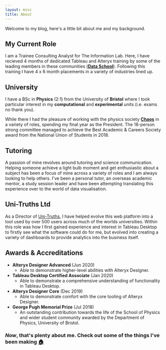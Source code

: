 ```yaml
---
layout: misc
title: About
---
```

Welcome to my blog, here's a little bit about me and my background.

## My Current Role
I am a Trainee Consulting Analyst for The Information Lab. Here, I have recieved 4 months of dedicated Tableau and Alteryx training by some of the leading members in these communities (**[Data School](https://www.thedataschool.co.uk/)**). Following this training I have 4 x 6 month placements in a variety of industries lined up. 

## University
I have a BSc in **Physics** (2:1) from the University of **Bristol** where I took particular interest in my **computational** and **experimental** units (i.e. exams no thank you).

While there I had the pleasure of working with the physics society **[Chaos](https://www.bristolchaos.com)** in a variety of roles, spending my final year as the President. The 18-person strong committee managed to achieve the Best Academic & Careers Society award from the National Union of Students in 2018.

## Tutoring
A passion of mine revolves around tutoring and science communication. Helping someone achieve a light bulb moment and get enthusiastic about a subject has been a focus of mine across a variety of roles and I am always looking to help others. I've been a personal tutor, an overseas academic mentor, a study session leader and have been attempting translating this experience over to the world of data visualisation.

## Uni-Truths Ltd
As a Director of [Uni-Truths](https://www.uni-truths.com), I have helped evolve this web platform into a tool used by over 500 users across much of the worlds universities. Within this role was how I first gained experience and interest in Tableau Desktop to firstly see what the software could do for me, but evolved into creating a variety of dashboards to provide analytics into the business itself. 

## Awards & Accreditations
- **Alteryx Designer Advanced** (Jun 2020)
    - Able to demonstrate higher-level abilities with Alteryx Designer.
- **Tableau Desktop Certified Associate** (Jan 2020)
    - Able to demonstrate a comprehensive understanding of functionality in Tableau Desktop.
- **Alteryx Designer Core** (Dec 2019)
    - Able to demonstrate comfort with the core tooling of Alteryx Designer.
- **George Pugh Memorial Prize** (Jul 2018)
    - An outstanding contribution towards the life of the School of Physics and wider student community awarded by the Department of Physics, University of Bristol.

### *Now*, that's plenty about me. Check out some of the things I've been making [🏠](https://chrisvizes.github.io/)
